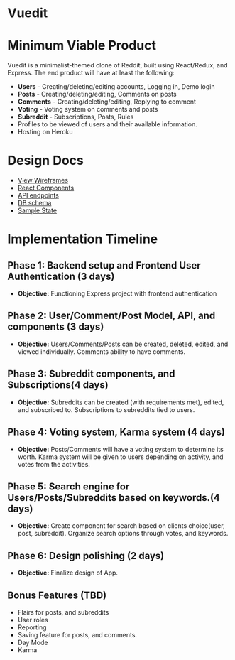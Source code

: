# Vuedit

# Minimum Viable Product

Vuedit is a minimalist-themed clone of Reddit, built using React/Redux, and Express.
The end product will have at least the following:

* **Users** - Creating/deleting/editing accounts, Logging in, Demo login
* **Posts** - Creating/deleting/editing, Comments on posts
* **Comments** - Creating/deleting/editing, Replying to comment
* **Voting** - Voting system on comments and posts
* **Subreddit** - Subscriptions, Posts, Rules
* Profiles to be viewed of users and their available information.
* Hosting on Heroku

# Design Docs
- [View Wireframes](/docs/wireframes)
- [React Components](component-hierarchy.md)
- [API endpoints](api-endpoints.md)
- [DB schema](schema.md)
- [Sample State](sample-state.md)

# Implementation Timeline

## Phase 1: Backend setup and Frontend User Authentication (3 days)
* **Objective:** Functioning Express project with frontend authentication

## Phase 2: User/Comment/Post Model, API, and components (3 days)
* **Objective:** Users/Comments/Posts can be created, deleted, edited, and viewed individually. Comments ability to have comments. 

## Phase 3: Subreddit components, and Subscriptions(4 days)
* **Objective:** Subreddits can be created (with requirements met), edited, and subscribed to. Subscriptions to subreddits tied to users.

## Phase 4: Voting system, Karma system (4 days)
* **Objective:** Posts/Comments will have a voting system to determine its worth. Karma system will be given to users depending on activity, and votes from the activities.

## Phase 5: Search engine for Users/Posts/Subreddits based on keywords.(4 days)
* **Objective:** Create component for search based on clients choice(user, post, subreddit). Organize search options through votes, and keywords.

## Phase 6: Design polishing (2 days)
* **Objective:** Finalize design of App.

## Bonus Features (TBD)
* Flairs for posts, and subreddits
* User roles
* Reporting 
* Saving feature for posts, and comments.
* Day Mode 
* Karma